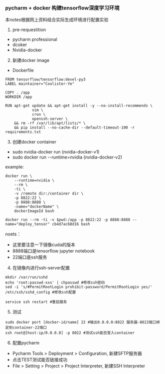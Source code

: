 ### pycharm + docker 构建tensorflow深度学习环境

本notes根据网上资料结合实际生成环境进行配置实验

1. pre-requestition
- pycharm professional
- dcoker
- Nvidia-docker

2. 新建docker image
- Dockerfile
```
FROM tensorflow/tensorflow:devel-py3
LABEL maintainer="Coolister-Ye"

COPY . /app
WORKDIR /app

RUN apt-get update && apt-get install -y --no-install-recommends \
            vim \
            cron \ 
            openssh-server \
    && rm -rf /var/lib/apt/lists/* \
    && pip install --no-cache-dir --default-timeout-100 -r requirements.txt
```

3. 创建docker container
- sudo nvidia-docker run (nvidia-docker-v1)
- sudo docker run --runtime=nvidia (nvidia-docker-v2)

example:
```shell
docker run \
    --runtime=nvidia \
    --rm \
    -ti \
    -v /remote dir:/container dir \
    -p 8822:22 \ 
    -p 8888:8888 \
    -name="dockerName" \
    dockerImageId bash
    
docker run --rm -ti -v $pwd:/app -p 8822:22 -p 8888:8888 --name="deploy_tensor" cb4d7ac68d16 bash
```

noets：
- 这里要注意一下镜像cuda的版本
- 8888端口是tensorflow jupyter notebook
- 22端口是ssh服务

4. 在镜像内进行ssh-server配置
```
mkdir /var/run/sshd
echo 'root:passwd-xxx' | chpasswd #修改ssh密码
sed -i 's/#PermitRootLogin prohibit-password/PermitRootLogin yes/' /etc/ssh/sshd_config #修改ssh配置

service ssh restart #重启服务
```

5. 测试
```
sudo docker port [docker-id/name] 22 #输出0.0.0.0:8822 服务器-8822端口绑定到container-22端口
ssh root@[host-ip/0.0.0.0] -p 8022 #测试ssh能否登入container
```

6. 配置pycharm
- Pycharm Tools > Deployment > Configuration, 新建SFTP服务器
- 点击TEST测试能否链接成功
- File > Setting > Project > Project Interpreter, 新建SSH Interpreter
